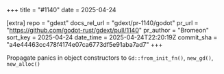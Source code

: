 +++
title = "#1140"
date = 2025-04-24

[extra]
repo = "gdext"
docs_rel_url = "gdext/pr-1140/godot"
pr_url = "https://github.com/godot-rust/gdext/pull/1140"
pr_author = "Bromeon"
sort_key = 2025-04-24
date_time = 2025-04-24T22:20:19Z
commit_sha = "a4e44463cc478f4174e07ca6773df5e91aba7ad7"
+++

Propagate panics in object constructors to `Gd::from_init_fn()`, `new_gd()`, `new_alloc()`
